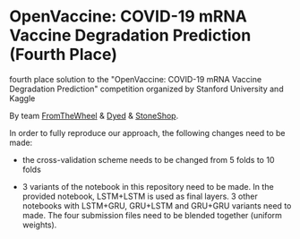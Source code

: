# OpenVaccine: COVID-19 mRNA Vaccine Degradation Prediction (Fourth Place)

fourth place solution to the "OpenVaccine: COVID-19 mRNA Vaccine Degradation Prediction" competition organized by Stanford University and Kaggle

By team [FromTheWheel](https://www.kaggle.com/group16) & [Dyed](https://www.kaggle.com/mtinti) & [StoneShop](https://www.kaggle.com/bsteenwi).


In order to fully reproduce our approach, the following changes need to be made:

* the cross-validation scheme needs to be changed from 5 folds to 10 folds

* 3 variants of the notebook in this repository need to be made. In the provided notebook, LSTM+LSTM is used as final layers. 3 other notebooks with LSTM+GRU, GRU+LSTM and GRU+GRU variants need to made. The four submission files need to be blended together (uniform weights).
